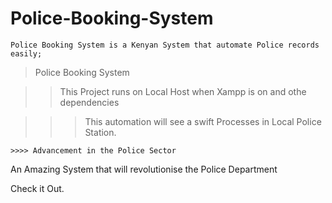 # Police-Booking-System

    Police Booking System is a Kenyan System that automate Police records easily;


> Police Booking System

>> This Project runs on Local Host when Xampp is on and othe dependencies

   >>> This automation will see a swift Processes in Local Police Station.

    >>>> Advancement in the Police Sector 
    

An Amazing  System that will revolutionise the Police Department



          
Check it Out.
